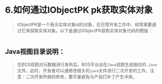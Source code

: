 # 6.如何通过IObjectPK pk获取实体对象
> IObjectPK是一个表示实体对象id的对象，在日常开发工作中，经常需要通过它来获取实体对象。以下是通过IObjectPK获取实体对象代码的模版：
```Java


```
## Java视图目录说明：

> 在BOS视图对元数据进行发布后，BOS平台会在`Java`视图生成相应的`.java`文件。此时，开发者可以通修改相关的`java`文件进行二次开发的工作。注意：二次开发所做的修改，要尽量避免与产品打补丁产生冲突。
